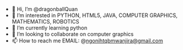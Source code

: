 - 👋 Hi, I’m @dragonballQuan
- 👀 I’m interested in PYTHON, HTML5, JAVA, COMPUTER GRAPHICS, MATHEMATICS, ROBOTICS
- 🌱 I’m currently learning python 
- 💞️ I’m looking to collaborate on computer graphics 
- 📫 How to reach me EMAIL: @ngonihtqbmwanjira@gmail.com

<!---
dragonballQuan/dragonballQuan is a ✨ special ✨ repository because its `README.md` (this file) appears on your GitHub profile.
You can click the Preview link to take a look at your changes.
--->

